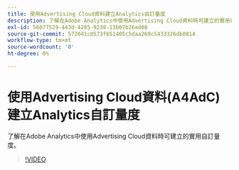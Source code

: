 ```yaml
---
title: 使用Advertising Cloud資料建立Analytics自訂量度
description: 了解在Adobe Analytics中使用Advertising Cloud資料時可建立的實用自訂量度。
exl-id: 56077529-443d-4285-9238-13b07b26ad08
source-git-commit: 572041c0573f651405c5daa269c5433326db0814
workflow-type: tm+mt
source-wordcount: '0'
ht-degree: 0%

---
```


# 使用Advertising Cloud資料(A4AdC)建立Analytics自訂量度

了解在Adobe Analytics中使用Advertising Cloud資料時可建立的實用自訂量度。  

>[!VIDEO](https://video.tv.adobe.com/v/33919)
